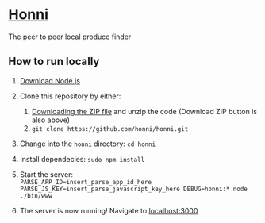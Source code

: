# [Honni](http://www.honni.org)
The peer to peer local produce finder

## How to run locally
1. [Download Node.js](http://nodejs.org)
2. Clone this repository by either:
   1. [Downloading the ZIP file](https://github.com/honni/honni/archive/master.zip) and unzip the code (Download ZIP button is also above)
   2. `git clone https://github.com/honni/honni.git`

3. Change into the `honni` directory: `cd honni`

4. Install dependecies: `sudo npm install`

5. Start the server:  
```PARSE_APP_ID=insert_parse_app_id_here PARSE_JS_KEY=insert_parse_javascript_key_here DEBUG=honni:* node ./bin/www```

6. The server is now running! Navigate to [localhost:3000](http://localhost:3000)